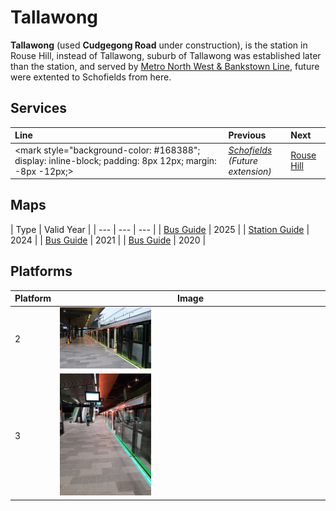 # Tallawong

**Tallawong** (used **Cudgegong Road** under construction), is the station in Rouse Hill, instead of Tallawong, suburb of Tallawong was established later than the station, and served by [Metro North West & Bankstown Line](/metro/m1), future were extented to Schofields from here.

## Services

| Line | Previous | Next |
| :--- | :--- | :--- |
| <mark style="background-color: #168388"; display: inline-block; padding: 8px 12px; margin: -8px -12px;><a href="/metro/m1" style="color: #fff;">M1</a></mark> | <em>[Schofields](/schofields/schofields)<br>(Future extension)</em> | [Rouse Hill](/rousehill/rousehill) |

## Maps

| Type | Valid Year |
| --- | --- | --- |
| [Bus Guide](CUD_APXP_BSG_WCAG_20250119.pdf) | 2025 |
| [Station Guide](CUD_APCP_001.pdf) | 2024 |
| [Bus Guide](CUD_APCP_007.pdf) | 2021 |
| [Bus Guide](CUD_APCP_007(old).pdf) | 2020 |

## Platforms

| Platform | Image |
| --- | --- |
| 2 | <img src="platform2.png" width="35%" height="35%"> |
| 3 | <img src="platform3.png" width="35%" height="35%"> |